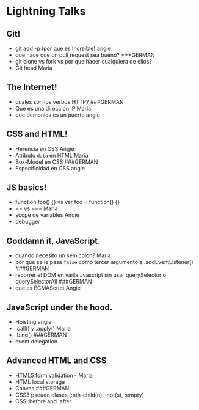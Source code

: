 # Lightning Talks

##  Git!

- git add -p (por que es Increible) angie
- que hace que un pull request sea bueno? +++GERMAN
- git clone vs fork vs por que hacer cualquiera de ellos? 
- Git head Maria

## The Internet!

- cuales son los verbos HTTP? ###GERMAN
- Que es una direccion IP Maria
- que demonios es un puerto angie

## CSS and HTML!

- Herencia en CSS Angie
- Atributo `data` en HTML Maria
- Box-Model en CSS ###GERMAN
- Especificidad en CSS angie

## JS basics!

- function foo() {} vs var foo = function() {} 
- == vs === Maria
- scope de variables Angie
- debugger

## Goddamn it, JavaScript.

- cuando necesito un semicolon? Maria
- por que se le pasa `false` como tercer argumento a .addEventListener() ###GERMAN
- recorrer el DOM en vailla Jvascript sin usar querySelector o querySelectorAll ###GERMAN
- que es ECMAScript Angie

## JavaScript under the hood.

- Hoisting angie
- .call() y .apply() Maria
- .bind() ###GERMAN
- event delegation

## Advanced HTML and CSS

- HTML5 form validation - Maria
- HTML local storage
- Canvas ###GERMAN
- CSS3 pseudo clases (:nth-child(n), :not(s), :empty)
- CSS :before and :after


